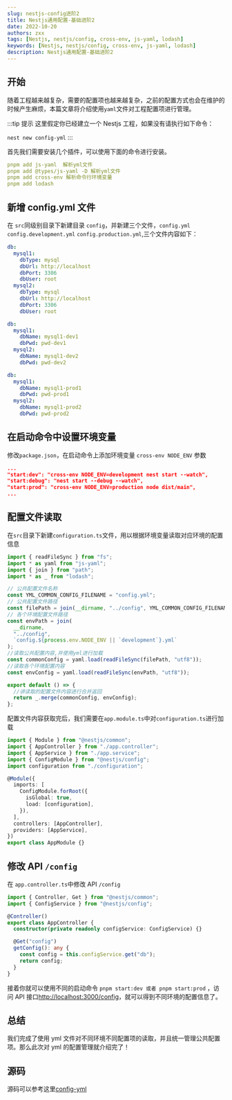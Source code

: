 ```yaml
---
slug: nestjs-config进阶2
title: Nestjs通用配置-基础进阶2
date: 2022-10-20
authors: zxx
tags: [Nestjs, nestjs/config, cross-env, js-yaml, lodash]
keywords: [Nestjs, nestjs/config, cross-env, js-yaml, lodash]
description: Nestjs通用配置-基础进阶2
---
```


## 开始

随着工程越来越复杂，需要的配置项也越来越复杂，之前的配置方式也会在维护的时候产生麻烦，本篇文章将介绍使用`yaml`文件对工程配置项进行管理。

:::tip 提示
这里假定你已经建立一个 Nestjs 工程，如果没有请执行如下命令：

`nest new config-yml`
:::

首先我们需要安装几个插件，可以使用下面的命令进行安装。

```yml showLineNumbers
pnpm add js-yaml  解析yml文件
pnpm add @types/js-yaml -D 解析yml文件
pnpm add cross-env 解析命令行环境变量
pnpm add lodash
```

## 新增 config.yml 文件

在 `src`同级别目录下新建目录 `config`，并新建三个文件，`config.yml` `config.development.yml` `config.production.yml`,三个文件内容如下：

```yml title='config.yml' showLineNumbers
db:
  mysql1:
    dbType: mysql
    dbUrl: http://localhost
    dbPort: 3306
    dbUser: root
  mysql2:
    dbType: mysql
    dbUrl: http://localhost
    dbPort: 3306
    dbUser: root
```

```yml title='config.development.yml' showLineNumbers
db:
  mysql1:
    dbName: mysql1-dev1
    dbPwd: pwd-dev1
  mysql2:
    dbName: mysql1-dev2
    dbPwd: pwd-dev2
```

```yml title='config.production.yml' showLineNumbers
db:
  mysql1:
    dbName: mysql1-prod1
    dbPwd: pwd-prod1
  mysql2:
    dbName: mysql1-prod2
    dbPwd: pwd-prod2
```

## 在启动命令中设置环境变量

修改`package.json`，在启动命令上添加环境变量 `cross-env NODE_ENV` 参数

```json showLineNumbers
...
"start:dev": "cross-env NODE_ENV=development nest start --watch",
"start:debug": "nest start --debug --watch",
"start:prod": "cross-env NODE_ENV=production node dist/main",
...
```

## 配置文件读取

在`src`目录下新建`configuration.ts`文件，用以根据环境变量读取对应环境的配置信息

```ts title='configuration.ts' showLineNumbers
import { readFileSync } from "fs";
import * as yaml from "js-yaml";
import { join } from "path";
import * as _ from "lodash";

// 公共配置文件名称
const YML_COMMON_CONFIG_FILENAME = "config.yml";
// 公共配置文件路径
const filePath = join(__dirname, "../config", YML_COMMON_CONFIG_FILENAME);
// 各个环境配置文件路径
const envPath = join(
  __dirname,
  "../config",
  `config.${process.env.NODE_ENV || `development`}.yml`
);
//读取公共配置内容,并使用yml进行加载
const commonConfig = yaml.load(readFileSync(filePath, "utf8"));
//读取各个环境配置内容
const envConfig = yaml.load(readFileSync(envPath, "utf8"));

export default () => {
  //讲读取的配置文件内容进行合并返回
  return _.merge(commonConfig, envConfig);
};
```

配置文件内容获取完后，我们需要在`app.module.ts`中对`configuration.ts`进行加载

```ts {5,11} title='app.module.ts' showLineNumbers
import { Module } from "@nestjs/common";
import { AppController } from "./app.controller";
import { AppService } from "./app.service";
import { ConfigModule } from "@nestjs/config";
import configuration from "./configuration";

@Module({
  imports: [
    ConfigModule.forRoot({
      isGlobal: true,
      load: [configuration],
    }),
  ],
  controllers: [AppController],
  providers: [AppService],
})
export class AppModule {}
```

## 修改 API `/config`

在 `app.controller.ts`中修改 API `/config`

```ts title='app.controller.ts' showLineNumbers
import { Controller, Get } from "@nestjs/common";
import { ConfigService } from "@nestjs/config";

@Controller()
export class AppController {
  constructor(private readonly configService: ConfigService) {}

  @Get("config")
  getConfig(): any {
    const config = this.configService.get("db");
    return config;
  }
}
```

接着你就可以使用不同的启动命令 `pnpm start:dev 或者 pnpm start:prod` ，访问 API 接口[http://localhost:3000/config](http://localhost:3000/config)，就可以得到不同环境的配置信息了。

## 总结

我们完成了使用 yml 文件对不同环境不同配置项的读取，并且统一管理公共配置项。那么此次对 yml 的配置管理就介绍完了！

## 源码

源码可以参考这里[config-yml](https://github.com/janzhou123/config-yml)
